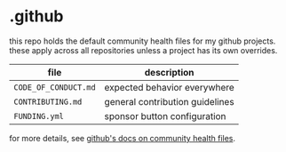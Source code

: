 # .github

this repo holds the default community health files for my github projects. these apply across all repositories unless a project has its own overrides.

| file                 | description                     |
| -------------------- | ------------------------------- |
| `CODE_OF_CONDUCT.md` | expected behavior everywhere    |
| `CONTRIBUTING.md`    | general contribution guidelines |
| `FUNDING.yml`        | sponsor button configuration    |

for more details, see [github's docs on community health files](https://docs.github.com/en/communities/setting-up-your-project-for-healthy-contributions/creating-a-default-community-health-file).
